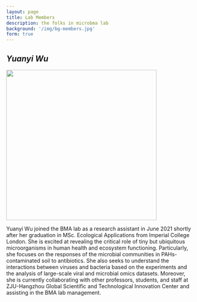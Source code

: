 ```yaml
---
layout: page
title: Lab Members
description: the folks in microbma lab
background: '/img/bg-members.jpg'
form: true
---
```


## *Yuanyi Wu* 

<img src="members/wyy.jpg" height="400" width="400" align="center">

Yuanyi Wu joined the BMA lab as a research assistant in June 2021 shortly after her graduation in MSc. Ecological Applications from Imperial College London. She is excited at revealing the critical role of tiny but ubiquitous microorganisms in human health and ecosystem functioning. Particularly, she focuses on the responses of the microbial communities in PAHs-contaminated soil to antibiotics. She also seeks to understand the interactions between viruses and bacteria based on the experiments and the analysis of large-scale viral and microbial omics datasets. Moreover, she is currently collaborating with other professors, students, and staff at ZJU-Hangzhou Global Scientific and Technological Innovation Center and assisting in the BMA lab management.